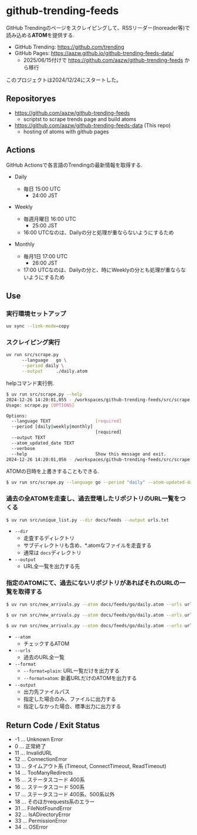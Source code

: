# github-trending-feeds

GitHub Trendingのページをスクレイピングして、RSSリーダー(Inoreader等)で読み込める**ATOM**を提供する.

* GitHub Trending: https://github.com/trending
* GitHub Pages: https://aazw.github.io/github-trending-feeds-data/
  * 2025/06/15付けで https://github.com/aazw/github-trending-feeds から移行

このプロジェクトは2024/12/24にスタートした。

## Repositoryes

- https://github.com/aazw/github-trending-feeds
  - scriptst to scrape trends page and build atoms
- https://github.com/aazw/github-trending-feeds-data (This repo)
  - hosting of atoms with github pages

## Actions

GitHub Actionsで各言語のTrendingの最新情報を取得する.

* Daily
  * 毎日 15:00 UTC
    * 24:00 JST

* Weekly
  * 毎週月曜日 16:00 UTC
    * 25:00 JST
  * 16:00 UTCなのは、Dailyの分と処理が重ならないようにするため

* Monthly
  * 毎月1日 17:00 UTC
    * 26:00 JST
  * 17:00 UTCなのは、Dailyの分と、時にWeeklyの分とも処理が重ならないようにするため


## Use

### 実行環境セットアップ

```bash
uv sync --link-mode=copy
```

### スクレイピング実行

```bash
uv run src/scrape.py 
      --language   go \
      --period daily \
      --output     ./daily.atom
```

helpコマンド実行例.

```bash
$ uv run src/scrape.py --help
2024-12-26 14:20:01,055 - /workspaces/github-trending-feeds/src/scrape.py:176 - INFO - start app
Usage: scrape.py [OPTIONS]

Options:
  --language TEXT                 [required]
  --period [daily|weekly|monthly]
                                  [required]
  --output TEXT
  --atom_updated_date TEXT
  --verbose
  --help                          Show this message and exit.
2024-12-26 14:20:01,056 - /workspaces/github-trending-feeds/src/scrape.py:194 - INFO - app finished
```

ATOMの日時を上書きすることもできる.

```bash
$ uv run src/scrape.py --language go --period "daily" --atom-updated-date "$(date -I)T00:00:00" --output test.atom
```

### 過去の全ATOMを走査し、過去登場したリポジトリのURL一覧をつくる

```bash
$ uv run src/unique_list.py --dir docs/feeds --output urls.txt
```

* `--dir`
  * 走査するディレクトリ
  * サブディレクトリも含め、*.atomなファイルを走査する
  * 通常は `docs`ディレクトリ
* `--output`
  * URL全一覧を出力する先

### 指定のATOMにて、過去にないリポジトリがあればそれのURLの一覧を取得する

```bash
$ uv run src/new_arrivals.py --atom docs/feeds/go/daily.atom --urls urls.txt

$ uv run src/new_arrivals.py --atom docs/feeds/go/daily.atom --urls urls.txt --format atom

$ uv run src/new_arrivals.py --atom docs/feeds/go/daily.atom --urls urls.txt --format atom --output docs/new-arrivals/go/daily.atom
```

* `--atom`
  * チェックするATOM
* `--urls`
  * 過去のURL全一覧
* `--format`
  * `--format=plain`: URL一覧だけを出力する
  * `--format=atom`: 新着URLだけのATOMを出力する
* `--output`
  * 出力先ファイルパス
  * 指定した場合のみ、ファイルに出力する
  * 指定しなかった場合、標準出力に出力する

## Return Code / Exit Status

* -1 ... Unknown Error
* 0 ... 正常終了
* 11 ... InvalidURL
* 12 ... ConnectionError
* 13 ... タイムアウト系 (Timeout, ConnectTimeout, ReadTimeout)
* 14 ... TooManyRedirects
* 15 ... ステータスコード 400系
* 16 ... ステータスコード 500系
* 17 ... ステータスコード 400系、500系以外
* 18 ... そのほかrequests系のエラー
* 31 ... FileNotFoundError
* 32 ... IsADirectoryError
* 33 ... PermissionError
* 34 ... OSError
